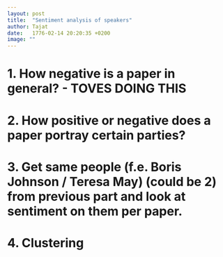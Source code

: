 ```yaml
---
layout: post
title:  "Sentiment analysis of speakers"
author: Tajat
date:   1776-02-14 20:20:35 +0200
image: ""
---
```

# 1. How negative is a paper in general? - TOVES DOING THIS
# 2. How positive or negative does a paper portray certain parties?
# 3. Get same people (f.e. Boris Johnson / Teresa May) (could be 2) from previous part and look at sentiment on them per paper.
# 4. Clustering
<!--more-->
